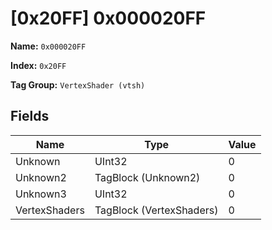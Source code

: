 # [0x20FF] 0x000020FF

**Name:** ```0x000020FF```

**Index:** ```0x20FF```

**Tag Group:** ```VertexShader (vtsh)```

## Fields

Name	| Type	| Value
---	|---	|---	|
Unknown	|UInt32	|0
Unknown2	|TagBlock (Unknown2)	|0
Unknown3	|UInt32	|0
VertexShaders	|TagBlock (VertexShaders)	|0


